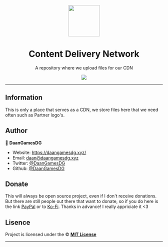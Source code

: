 <div align="center">
  <img src="https://cdn.stereo-bot.tk/branding/logo.png" width="100px" />
  <h1 align="center">Content Delivery Network</h1>
  
  <p>A repository where we upload files for our CDN</p>

  <a href="https://stereo-bot.tk/discord" target="_blank">
    <img src="https://discord.com/api/guilds/743145077206941747/embed.png?style=banner2" />
  </a>
</div>

---

## Information

This is only a place that serves as a CDN, we store files here that we need often such as Partner logo's.

## Author

👤 **DaanGamesDG**

-   Website: https://daangamesdg.xyz/
-   Email: <daan@daangamesdg.xyz>
-   Twitter: [@DaanGamesDG](https://twitter.com/DaanGamesDG)
-   Github: [@DaanGamesDG](https://github.com/DaanGamesDG)

## Donate

This will always be open source project, even if I don't receive donations. But there are still people out there that want to donate, so if you do here is the link [PayPal](https://paypal.me/daangamesdg) or to [Ko-Fi](https://daangamesdg.xyz/kofi). Thanks in advance! I really appriciate it <3

## Lisence

Project is licensed under the © [**MIT License**](/LICENSE)

---

